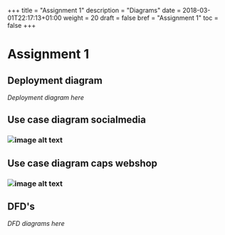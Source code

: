 +++
title = "Assignment 1"
description = "Diagrams"
date = 2018-03-01T22:17:13+01:00
weight = 20
draft = false
bref = "Assignment 1"
toc = false
+++

Assignment 1
======

## Deployment diagram
_Deployment diagram here_


## Use case diagram socialmedia
### ![image alt text](/img/use_case_socialmedia.png)


## Use case diagram caps webshop
### ![image alt text](/img/use_case_webshop.png)


## DFD's
_DFD diagrams here_